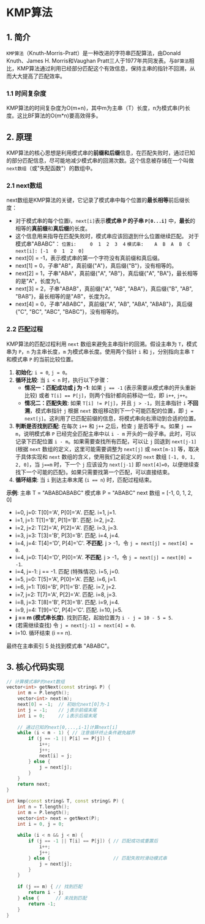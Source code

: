# KMP算法
## 1. 简介
`KMP算法`（Knuth-Morris-Pratt）是一种改进的字符串匹配算法，由Donald Knuth、James H. Morris和Vaughan Pratt三人于1977年共同发表。与`BF算法`相比，KMP算法通过利用已经部分匹配这个有效信息，保持主串的指针不回溯，从而大大提高了匹配效率。
### 1.1 时间复杂度
KMP算法的时间复杂度为O(m+n)，其中m为主串（T）长度，n为模式串(P)长度。这比BF算法的O(m*n)要高效得多。
## 2. 原理
KMP算法的核心思想是利用模式串的**前缀和后缀**信息，在匹配失败时，通过已知的部分匹配信息，尽可能地减少模式串的回溯次数。这个信息被存储在一个叫做`next数组`（或"失配函数"）的数组中。
### 2.1 next数组
next数组是KMP算法的关键，它记录了模式串中每个位置的**最长相等**前后缀长度：
- 对于模式串的每个位置i，`next[i]`表示**模式串 P 的子串 `P[0...i]`** 中，**最长**的相等的**真前缀**和**真后缀**的长度。
- 这个信息用来指导在匹配失败时，模式串应该回退到什么位置继续匹配。
对于模式串"ABABC"：
`位置i:     0  1  2  3  4`
`模式串:    A  B  A  B  C`
`next[i]: [-1  0  1  2  0]`
- next[0] = -1，表示模式串的第一个字符没有真前缀和真后缀。
- next[1] = 0，子串"AB"，真前缀{"A"}，真后缀{"B"}，没有相等的。
- next[2] = 1，子串"ABA"，真前缀{"A", "AB"}，真后缀{"A", "BA"}，最长相等的是"A"，长度为1。
- next[3] = 2，子串"ABAB"，真前缀{"A", "AB", "ABA"}，真后缀{"B", "AB", "BAB"}，最长相等的是"AB"，长度为2。
- next[4] = 0，子串"ABABC"，真前缀{"A", "AB", "ABA", "ABAB"}，真后缀{"C", "BC", "ABC", "BABC"}，没有相等的。

### 2.2 匹配过程
KMP算法的匹配过程利用 `next` 数组来避免主串指针的回溯。假设主串为 `T`，模式串为 `P`，`n` 为主串长度，`m` 为模式串长度。使用两个指针 `i` 和 `j`，分别指向主串 `T` 和模式串 `P` 的当前比较位置。

1.  **初始化**: `i = 0`, `j = 0`。
2.  **循环比较**: 当 `i < n` 时，执行以下步骤：
    *   **情况一：匹配成功或 j 为 -1**: 如果 `j == -1` (表示需要从模式串的开头重新比较) 或者 `T[i] == P[j]`，则两个指针都向前移动一位，即 `i++`, `j++`。
    *   **情况二：匹配失败**: 如果 `T[i] != P[j]`，并且 `j > -1`，则主串指针 `i` **不回溯**，模式串指针 `j` 根据 `next` 数组移动到下一个可能匹配的位置，即 `j = next[j]`。这利用了已匹配前缀的信息，将模式串向右滑动到合适的位置。
3.  **判断是否找到匹配**: 在每次 `i++` 和 `j++` 之后，检查 `j` 是否等于 `m`。如果 `j == m`，说明模式串 `P` 已经完全匹配主串中以 `i - m` 开头的一段子串。此时，可以记录下匹配位置 `i - m`。如果需要查找所有匹配，可以让 `j` 回退到 `next[j-1]` (根据 `next` 数组的定义，这里可能需要调整为 `next[j]` 或 `next[m-1]` 等，取决于具体实现和 `next` 数组的含义，使用我们之前定义的 `next` 数组 `[-1, 0, 1, 2, 0]`，当 `j==m` 时，下一个 `j` 应该设为 `next[j-1]` 即 `next[4]=0`，以便继续查找下一个可能的匹配)。如果只需要找第一个匹配，可以直接结束。
4.  **循环结束**: 当 `i` 到达主串末尾 (`i == n`) 时，匹配过程结束。

**示例**:
主串 T = "ABABDABABC"
模式串 P = "ABABC"
next 数组 = [-1, 0, 1, 2, 0]

- i=0, j=0: T[0]='A', P[0]='A'. 匹配. i=1, j=1.
- i=1, j=1: T[1]='B', P[1]='B'. 匹配. i=2, j=2.
- i=2, j=2: T[2]='A', P[2]='A'. 匹配. i=3, j=3.
- i=3, j=3: T[3]='B', P[3]='B'. 匹配. i=4, j=4.
- i=4, j=4: T[4]='D', P[4]='C'. **不匹配**. j > -1，令 `j = next[j] = next[4] = 0`.
- i=4, j=0: T[4]='D', P[0]='A'. **不匹配**. j > -1，令 `j = next[j] = next[0] = -1`.
- i=4, j=-1: j == -1. 匹配 (特殊情况). i=5, j=0.
- i=5, j=0: T[5]='A', P[0]='A'. 匹配. i=6, j=1.
- i=6, j=1: T[6]='B', P[1]='B'. 匹配. i=7, j=2.
- i=7, j=2: T[7]='A', P[2]='A'. 匹配. i=8, j=3.
- i=8, j=3: T[8]='B', P[3]='B'. 匹配. i=9, j=4.
- i=9, j=4: T[9]='C', P[4]='C'. 匹配. i=10, j=5.
- **j == m (模式串长度)**. 找到匹配，起始位置为 `i - j = 10 - 5 = 5`.
- (若需继续查找) 令 `j = next[j-1] = next[4] = 0`.
- i=10. 循环结束 (i == n).

最终在主串索引 5 处找到模式串 "ABABC"。

## 3. 核心代码实现

```c++ next数组的计算
// 计算模式串P的next数组
vector<int> getNext(const string& P) {
    int m = P.length();
    vector<int> next(m);
    next[0] = -1;  // 初始化next[0]为-1
    int j = -1;    // j表示前缀末尾
    int i = 0;     // i表示后缀末尾
    
    // 通过已知的next[0,...,i-1]计算next[i]
    while (i < m - 1) { // 注意循环终止条件避免越界
        if (j == -1 || P[i] == P[j]) {
            i++;
            j++;
            next[i] = j;
        } else {
            j = next[j];
        }
    }
    return next;
}
```

```c++ KMP算法的实现
int kmp(const string& T, const string& P) {
    int n = T.length();
    int m = P.length();
    vector<int> next = getNext(P);
    int i = 0, j = 0;
    
    while (i < n && j < m) {
        if (j == -1 || T[i] == P[j]) { // 匹配成功或重置后
            i++;
            j++;
        } else {                       // 匹配失败时滑动模式串
            j = next[j];
        }
    }
    
    if (j == m) { // 找到匹配
        return i - j;
    } else {      // 未找到匹配
        return -1;
    }
}
```